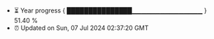 - ⏳ Year progress { ███████████████▁▁▁▁▁▁▁▁▁▁▁▁▁▁▁ } 51.40 %
- ⏰ Updated on Sun, 07 Jul 2024 02:37:20 GMT

